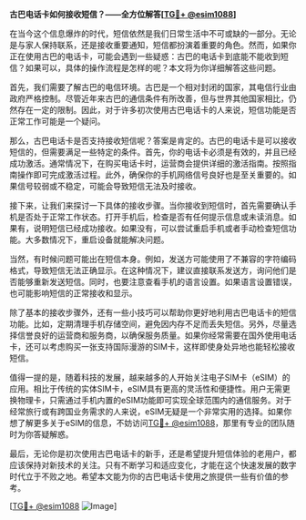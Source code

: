 **古巴电话卡如何接收短信？——全方位解答[[TG💪+ @esim1088](https://t.me/s/esim1088)]**

在当今这个信息爆炸的时代，短信依然是我们日常生活中不可或缺的一部分。无论是与家人保持联系，还是接收重要通知，短信都扮演着重要的角色。然而，如果你正在使用古巴的电话卡，可能会遇到一些疑惑：古巴的电话卡到底能不能收到短信？如果可以，具体的操作流程是怎样的呢？本文将为你详细解答这些问题。

首先，我们需要了解古巴的电信环境。古巴是一个相对封闭的国家，其电信行业由政府严格控制。尽管近年来古巴的通信条件有所改善，但与世界其他国家相比，仍然存在一定的限制。因此，对于许多初次使用古巴电话卡的人来说，短信功能是否正常工作可能是一个疑问。

那么，古巴电话卡是否支持接收短信呢？答案是肯定的。古巴的电话卡是可以接收短信的，但需要满足一些特定的条件。首先，你的电话卡必须是有效的，并且已经成功激活。通常情况下，在购买电话卡时，运营商会提供详细的激活指南。按照指南操作即可完成激活过程。此外，确保你的手机网络信号良好也是至关重要的。如果信号较弱或不稳定，可能会导致短信无法及时接收。

接下来，让我们来探讨一下具体的接收步骤。当你接收到短信时，首先需要确认手机是否处于正常工作状态。打开手机后，检查是否有任何提示信息或未读消息。如果有，说明短信已经成功接收。如果没有，可以尝试重启手机或者手动检查短信功能。大多数情况下，重启设备就能解决问题。

当然，有时候问题可能出在短信本身。例如，发送方可能使用了不兼容的字符编码格式，导致短信无法正确显示。在这种情况下，建议直接联系发送方，询问他们是否能够重新发送短信。同时，也要注意查看手机的语言设置。如果语言设置错误，也可能影响短信的正常接收和显示。

除了基本的接收步骤外，还有一些小技巧可以帮助你更好地利用古巴电话卡的短信功能。比如，定期清理手机存储空间，避免因内存不足而丢失短信。另外，尽量选择信誉良好的运营商和服务商，以确保服务质量。如果你经常需要在国外使用电话卡，还可以考虑购买一张支持国际漫游的SIM卡，这样即使身处异地也能轻松接收短信。

值得一提的是，随着科技的发展，越来越多的人开始关注电子SIM卡（eSIM）的应用。相比于传统的实体SIM卡，eSIM具有更高的灵活性和便捷性。用户无需更换物理卡，只需通过手机内置的eSIM功能即可实现全球范围内的通信服务。对于经常旅行或有跨国业务需求的人来说，eSIM无疑是一个非常实用的选择。如果你想了解更多关于eSIM的信息，不妨访问[TG💪+ @esim1088](https://t.me/s/esim1088)，那里有专业的团队随时为你答疑解惑。

最后，无论你是初次使用古巴电话卡的新手，还是希望提升短信体验的老用户，都应该保持对新技术的关注。只有不断学习和适应变化，才能在这个快速发展的数字时代立于不败之地。希望本文能为你的古巴电话卡使用之旅提供一些有价值的参考。

[[TG💪+ @esim1088](https://t.me/s/esim1088) ![Image](https://i.postimg.cc/4NQfJmqS/Snipaste-2025-05-13-00-14-12.png)]